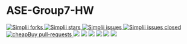 # ASE-Group7-HW

<!-- [![DOI](https://zenodo.org/badge/404911045.svg)](https://zenodo.org/badge/latestdoi/404911045)
[![License: MIT](https://img.shields.io/badge/License-MIT-yellow.svg)](https://opensource.org/licenses/MIT)
[![Code style: black](https://img.shields.io/badge/code%20style-black-000000.svg)](https://github.com/psf/black)
[![Build Status](https://app.travis-ci.com/palash27/ASE-Group7-HW.svg?branch=main)](https://app.travis-ci.com/palash27/ASE-Group7-HW)
[![codecov](https://codecov.io/gh/palash27/ASE-Group7-HW/branch/main/graph/badge.svg?token=9ZXVRIPHLO)](https://codecov.io/gh/palash27/ASE-Group7-HW)
![github workflow](https://github.com/palash27/ASE-Group7-HW/actions/workflows/unit_test.yml/badge.svg)
![github workflow](https://github.com/palash27/ASE-Group7-HW/actions/workflows/style_checker.yml/badge.svg)
![github workflow](https://github.com/palash27/ASE-Group7-HW/actions/workflows/syntax_checker.yml/badge.svg)
![github workflow](https://github.com/palash27/ASE-Group7-HW/actions/workflows/close_as_a_feature.yml/badge.svg) -->
<!--Badges-->
<a href="https://github.com/palash27/ASE-Group7-HW/fork" target="blank">
<img src="https://img.shields.io/github/forks/palash27/ASE-Group7-HW?style=flat-square" alt="Simplii forks"/>
</a>
<a href="https://github.com/palash27/ASE-Group7-HW/stargazers" target="blank">
<img src="https://img.shields.io/github/stars/palash27/ASE-Group7-HW?style=flat-square" alt="Simplii stars"/>
</a>
<a href="https://github.com/palash27/ASE-Group7-HW/issues" target="blank">
<img src="https://img.shields.io/github/issues/palash27/ASE-Group7-HW?style=flat-square" alt="Simplii issues"/>
</a>
<a href="https://github.com/palash27/ASE-Group7-HW/issues" target="blank">
<img src="https://img.shields.io/github/issues-closed/palash27/ASE-Group7-HW" alt="Simplii issues closed"/>
</a>
<a href="https://github.com/palash27/ASE-Group7-HW/pulls" target="blank">
<img src="https://img.shields.io/github/issues-pr/palash27/ASE-Group7-HW?style=flat-square" alt="cheapBuy pull-requests"/>
</a>
<a href="https://github.com/palash27/ASE-Group7-HW/graphs/contributors" alt="Contributors">
<img src="https://img.shields.io/github/contributors/palash27/ASE-Group7-HW" /></a>

<a href="https://github.com/palash27/ASE-Group7-HW/milestones" alt="milestones">
<img src="https://img.shields.io/github/milestones/all/palash27/ASE-Group7-HW" /></a> 

<a href="https://github.com/palash27/ASE-Group7-HW/graphs/commit-activity" alt="commit activity">
<img src="https://img.shields.io/github/commit-activity/w/palash27/ASE-Group7-HW" /></a> 

<a href="https://github.com/palash27/ASE-Group7-HW/discussions" alt="discussion">
<img src="https://img.shields.io/github/discussions/palash27/ASE-Group7-HW" /></a> 

<a href="https://img.shields.io/github/repo-size/palash27/ASE-Group7-HW" alt="repo size">
<img src="https://img.shields.io/github/repo-size/palash27/ASE-Group7-HW" /></a>

<a href="https://img.shields.io/tokei/lines/github/palash27/ASE-Group7-HW" alt="total lines">
<img src="https://img.shields.io/tokei/lines/github/palash27/ASE-Group7-HW" /></a>
<br>

<!-- <p align="center">
    <a href="https://github.com/palash27/ASE-Group7-HW/issues/new/choose">Report Bug</a>
    /
    <a href="https://github.com/palash27/ASE-Group7-HW/issues/new/choose">Request Feature</a>
</p> -->
